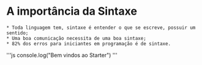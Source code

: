 # A importância da Sintaxe

    * Toda linguagem tem, sintaxe é entender o que se escreve, possuir um sentido;
    * Uma boa comunicação necessita de uma boa sintaxe;
    * 82% dos erros para iniciantes em programação é de sintaxe.

'''js
    console.log("Bem vindos ao Starter")
'''
